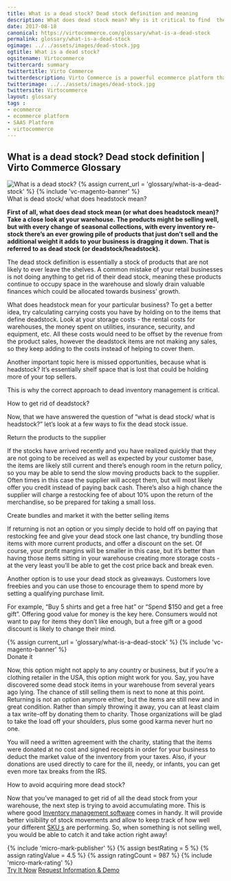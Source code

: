 ```yaml
---
title: What is a dead stock? Dead stock definition and meaning
description: What does dead stock mean? Why is it critical to find  the correct approach to dead inventory management? Learn more about it in this article.
date: 2017-08-18
canonical: https://virtocommerce.com/glossary/what-is-a-dead-stock
permalink: glossary/what-is-a-dead-stock
ogimage: ../../assets/images/dead-stock.jpg
ogtitle: What is a dead stock?
ogsitename: Virtocommerce
twittercard: summary
twittertitle: Virto Commerce
twitterdescription: Virto Commerce is a powerful ecommerce platform that includes everything you need to create an online store and sell online. Try it free with Free Community License
twitterimage: ../../assets/images/dead-stock.jpg
twittersite: Virtocommerce
layout: glossary
tags :
- ecommerce
- ecommerce platform
- SAAS Platform
- virtocommerce
---
```

<section itemscope itemtype="http://schema.org/Article">
    <meta itemprop="author" content="Virtocommerce">
    <meta itemprop="datePublished" content="2017-09-06">
    <meta itemprop="dateModified" content="2018-02-22">
    <div itemprop="articleBody" class="business-cnt">
        <div itemprop="mainEntityOfPage" class="head __cart">
            <h1 itemprop="headline" class="title">What is a dead stock? Dead stock definition | Virto Commerce Glossary</h1>
        </div>
        <span itemprop="image" itemscope itemtype="https://schema.org/ImageObject">
            <img itemprop="url contentUrl" alt="What is a dead stock?" src="assets/images/dead-stock.jpg" />
            <meta itemprop="width" content="910">
            <meta itemprop="height" content="376">
        </span>
        {% assign current_url = 'glossary/what-is-a-dead-stock' %}
        {% include 'vc-magento-banner' %}
        <div class="section-title">What is dead stock/ what does headstock mean?</div>
        <p class="text">
            <strong>First of all, what does dead stock mean (or what does headstock mean)?  Take a close look at your warehouse. The products might be selling well, but with every change of seasonal collections, with every inventory re-stock there’s an ever growing pile of products that just don’t sell and the additional weight it adds to your business is dragging it down. That is referred to as dead stock (or deadstock/headstock). </strong>
        </p>
        <p class="text">
            The dead stock definition is essentially a stock of products that are not likely to ever leave the shelves.  A common mistake of your retail businesses is not doing anything to get rid of their dead stock, meaning these products continue to occupy space in the warehouse and slowly drain valuable finances which could be allocated towards business’ growth.
        </p>
        <p class="text">
            What does headstock mean for your particular business? To get a better idea, try calculating carrying costs you have by holding on to the items that define deadstock. Look at your storage costs - the rental costs for warehouses, the money spent on utilities, insurance, security, and equipment, etc. All these costs would need to be offset by the revenue from the product sales, however the deadstock items are not making any sales, so they keep adding to the costs instead of helping to cover them.
        </p>
        <p class="text">
            Another important topic here is missed opportunities, because what is headstock? It’s essentially shelf space that is lost that could be holding more of your top sellers.
        </p>
        <p class="text">
            This is why the correct approach to dead inventory management is critical.
        </p>
        <div class="section-title">How to get rid of deadstock?</div>
        <p class="text">
            Now, that we have answered the question of “what is dead stock/ what is headstock?” let’s look at a few ways to fix the dead stock issue.
        </p>
        <div class="section-title-h4">Return the products to the supplier</div>
        <p class="text">
            If the stocks have arrived recently and you have realized quickly that they are not going to be received as well as expected by your customer base, the items are likely still current and there’s enough room in the return policy, so you may be able to send the slow moving products back to the supplier. Often times in this case the supplier will accept them, but will most likely offer you credit instead of paying back cash. There’s also a high chance the supplier will charge a restocking fee of about 10% upon the return of the merchandise, so be prepared for taking a small loss.
        </p>
        <div class="section-title-h4">Create bundles and market it with the better selling items</div>
        <p class="text">
            If returning is not an option or you simply decide to hold off on paying that restocking fee and give your dead stock one last chance, try bundling those items with more current products, and offer a discount on the set. Of course, your profit margins will be smaller in this case, but it’s better than having those items sitting in your warehouse creating more storage costs - at the very least you’ll be able to get the cost price back and break even.
        </p>
        <p class="text">
            Another option is to use your dead stock as giveaways. Customers love freebies and you can use those to encourage them to spend more by setting a qualifying purchase limit.
        </p>
        <p class="text">
            For example, “Buy 5 shirts and get a free hat” or “Spend $150 and get a free gift”.  Offering good value for money is the key here. Consumers would not want to pay for items they don’t like enough, but a free gift or a good discount is likely to change their mind.
        </p>
        {% assign current_url = 'glossary/what-is-a-dead-stock' %}
        {% include 'vc-magento-banner' %}
        <div class="section-title-h4">Donate it</div>
        <p class="text">
            Now, this option might not apply to any country or business, but if you’re a clothing retailer in the USA, this option might work for you.
            Say, you have discovered some dead stock items in your warehouse from several years ago lying. The chance of still selling them is next to none at this point. Returning is not an option anymore either, but the items are still new and in great condition. Rather than simply throwing it away, you can at least claim a tax write-off by donating them to charity. Those organizations will be glad to take the load off your shoulders, plus some good karma never hurt no one.
        </p>
        <p class="text">
            You will need a written agreement with the charity, stating that the items were donated at no cost and signed receipts in order for your business to deduct the market value of the inventory from your taxes. Also, if your donations are used directly to care for the ill, needy, or infants, you can get even more tax breaks from the IRS.
        </p>
        <div class="section-title">How to avoid acquiring more dead stock?</div>
        <p class="text">
            Now that you’ve managed to get rid of all the dead stock from your warehouse, the next step is trying to avoid accumulating more. This is where good <a href="{{ '/glossary/what-is-inventory-management' | absolute_url }}">Inventory management software</a> comes in handy. It will provide better visibility of stock movements and allow to keep track of how well your different <a href="{{ '/glossary/what-is-sku' | absolute_url }}">SKU s</a> are performing. So, when something is not selling well, you would be able to catch it and take action right away!
        </p>
        {% include 'micro-mark-publisher' %}
        {% assign bestRating = 5 %}
        {% assign ratingValue = 4.5 %}
        {% assign ratingCount = 987 %}
        {% include 'micro-mark-rating' %}
        <div class="buttons">
            <a class="button fill" href="/try-now">Try It Now</a>
            <a class="button fill" href="/contact-us">Request Information & Demo</a>
        </div>
    </div>
</section>